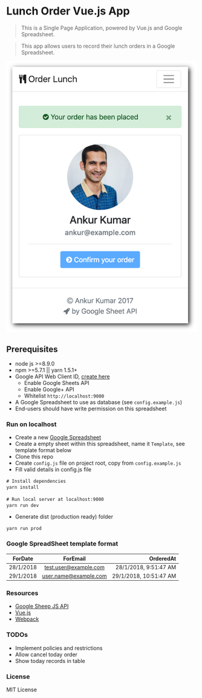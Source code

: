 # Lunch Order Vue.js App

> This is a Single Page Application, powered by Vue.js and Google Spreadsheet.

> This app allows users to record their lunch orders in a Google Spreadsheet.

![screen-shot](screenshot-mobile.png)

## Prerequisites
* node js >=8.9.0
* npm >=5.7.1 || yarn 1.5.1+
* Google API Web Client ID, [create here](https://console.developers.google.com/)
    * Enable Google Sheets API
    * Enable Google+ API
    * Whitelist ```http://localhost:9000```
* A Google Spreadsheet to use as database (see `config.example.js`)
* End-users should have write permission on this spreadsheet

### Run on localhost
* Create a new [Google Spreadsheet](https://sheets.google.com)
* Create a empty sheet within this spreadsheet, name it ```Template```, see template format below
* Clone this repo
* Create ```config.js``` file on project root, copy from ```config.example.js```
* Fill valid details in config.js file
```
# Install dependencies
yarn install

# Run local server at localhost:9000
yarn run dev
```
* Generate dist (production ready) folder
```
yarn run prod
```

### Google SpreadSheet template format

| **ForDate**   | **ForEmail**      | **OrderedAt**       |
| ------------- |:-------------:    | ------------------: |
| 28/1/2018    | test.user@example.com  | 28/1/2018, 9:51:47 AM |
| 29/1/2018    | user.name@example.com  | 29/1/2018, 10:51:47 AM |


### Resources
* [Google Sheep JS API](https://developers.google.com/sheets/quickstart/js)
* [Vue.js](https://vuejs.org/)
* [Webpack](https://github.com/webpack/webpack)

### TODOs
* Implement policies and restrictions
* Allow cancel today order
* Show today records in table

### License
MIT License
